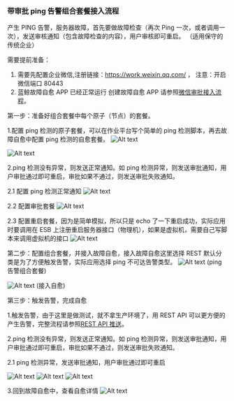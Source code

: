 ### 带审批 ping 告警组合套餐接入流程
产生 PING 告警，服务器故障，首先要做故障检查（再次 Ping 一次，或者调用一次），发送审核通知（包含故障检查的内容），用户审核即可重启。 （适用保守的传统企业）

需要提前准备：

1. 需要先配置企业微信,注册链接：https://work.weixin.qq.com/ ，
注意：开启微信端口 80443
2. 蓝鲸故障自愈 APP 已经正常运行 创建故障自愈 APP 请参照[微信审批接入流程](https://docs.bk.tencent.com/product_white_paper/fta/Advanced_Features/WeChat_approval_access_process.html)。

第一步：准备好组合套餐中每个原子（节点）的套餐。

1.配置 ping 检测的原子套餐，可以在作业平台写个简单的 ping 检测脚本，再去故障自愈中配置 ping 检测的自愈套餐。
![Alt text](media/20190115071752.png)

![Alt text](media/20190115070423.png)

2.ping 检测没有异常，则发送正常通知。如 ping 检测异常，则发送审批通知，用户审批通过即可重启，审批如果不通过，则发送审批失败通知。

2.1 配置 ping 检测正常通知
![Alt text](media/20190109203901.png)

2.2 配置审批套餐
![Alt text](media/20190109204839.png)

2.3 配置重启套餐，因为是简单模拟，所以只是 echo 了一下重启成功，实际应用时要调用在 ESB 上注册重启服务器接口（物理机），如果是虚拟机，需要自己写脚本来调用虚拟机的接口
![Alt text](media/20190115065634.png)

第二步：配置组合套餐，并接入故障自愈，接入故障自愈这里选择 REST 默认分类是为了方便触发告警，实际应用选择 ping 不可达告警类型。
![Alt text](./20190109195936.png)
(ping 告警组合套餐)

![Alt text](media/20190109212223.png)
(接入自愈)

第三步：触发告警，完成自愈

1.触发告警，由于这里是做测试，就不拿生产环境了，用 REST API 可以更方便的产生告警，完整流程请参照[REST API 推送](https://docs.bk.tencent.com/product_white_paper/fta/Getting_Started/Integrated_RestAPI_Push.html)。

2.ping 检测没有异常，则发送正常通知。如 ping 检测异常，则发送审批通知，用户审批通过即可重启，审批如果不通过，则发送审批失败通知。

2.1 ping 检测异常，发送审批通知，用户审批通过即可重启

![Alt text](media/20190115064522.png)
![Alt text](media/20190115065951.png)
![Alt text](media/20190115072527.png)

3.回到故障自愈中，查看自愈详情
![Alt text](media/20190109215717.png)
